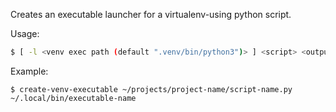 Creates an executable launcher for a virtualenv-using python script.

Usage:

```bash
$ [ -l <venv exec path (default ".venv/bin/python3")> ] <script> <output executable path>

```

Example:

```
$ create-venv-executable ~/projects/project-name/script-name.py ~/.local/bin/executable-name
```
